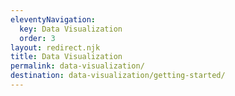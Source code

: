 ```yaml
---
eleventyNavigation:
  key: Data Visualization
  order: 3
layout: redirect.njk
title: Data Visualization
permalink: data-visualization/
destination: data-visualization/getting-started/
---
```

